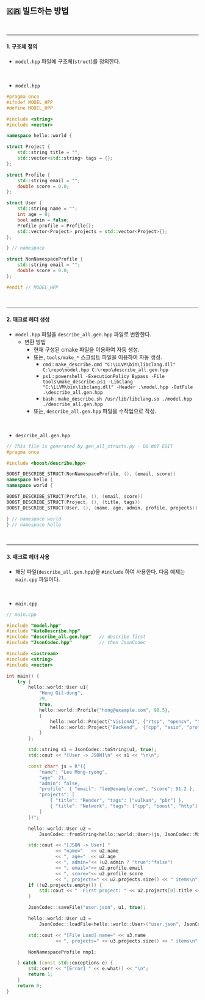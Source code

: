 ## :kr: 빌드하는 방법

<br />

---

#### 1. 구조체 정의

- `model.hpp` 파일에 구조체(`struct`)를 정의한다.

<br />

- `model.hpp`
```cpp
#pragma once
#ifndef MODEL_HPP
#define MODEL_HPP

#include <string>
#include <vector>

namespace hello::world {

struct Project {
    std::string title = "";
    std::vector<std::string> tags = {};
};

struct Profile {
    std::string email = "";
    double score = 0.0;
};

struct User {
    std::string name = "";
    int age = 0;
    bool admin = false;
    Profile profile = Profile{};
    std::vector<Project> projects = std::vector<Project>{};
};

} // namespace

struct NonNamespaceProfile {
    std::string email = "";
    double score = 0.0;
};

#endif // MODEL_HPP
```

<br />

---

#### 2. 매크로 헤더 생성

- `model.hpp` 파일을 `describe_all.gen.hpp` 파일로 변환한다.
   - 변환 방법
      - 현재 구성된 cmake 파일을 이용하여 자동 생성.
      - 또는, `tools/make_*` 스크립트 파일을 이용하여 자동 생성.
         - `cmd` : `make_describe.cmd "C:\LLVM\bin\libclang.dll" C:\repo\model.hpp C:\repo\describe_all.gen.hpp`
         - `ps1` : `powershell -ExecutionPolicy Bypass -File tools\make_describe.ps1 -LibClang "C:\LLVM\bin\libclang.dll" -Header .\model.hpp -OutFile .\describe_all.gen.hpp`
         - `bash` : `make_describe.sh /usr/lib/libclang.so ./model.hpp ./describe_all.gen.hpp`
      - 또는, `describe_all.gen.hpp` 파일을 수작업으로 작성.

<br />

- `describe_all.gen.hpp`
```cpp
// This file is generated by gen_all_structs.py - DO NOT EDIT
#pragma once

#include <boost/describe.hpp>

BOOST_DESCRIBE_STRUCT(NonNamespaceProfile, (), (email, score))
namespace hello {
namespace world {

BOOST_DESCRIBE_STRUCT(Profile, (), (email, score))
BOOST_DESCRIBE_STRUCT(Project, (), (title, tags))
BOOST_DESCRIBE_STRUCT(User, (), (name, age, admin, profile, projects))

} // namespace world
} // namespace hello
```


<br />

---

#### 3. 매크로 헤더 사용

- 해당 파일(`describe_all.gen.hpp`)을 `#include` 하여 사용한다. 다음 예제는 `main.cpp` 파일이다.

<br />

-  `main.cpp`
```cpp
// main.cpp

#include "model.hpp"
#include "AutoDescribe.hpp"
#include "describe_all.gen.hpp"   // describe first
#include "JsonCodec.hpp"          // then JsonCodec

#include <iostream>
#include <string>
#include <vector>

int main() {
    try {
        hello::world::User u1{
            "Hong Gil-dong",
            29,
            true,
            hello::world::Profile{"hong@example.com", 98.5},
            {
                hello::world::Project{"VisionAI", {"rtsp", "opencv", "tracking"}},
                hello::world::Project{"Backend",  {"cpp", "asio", "protobuf"}}
            }
        };

        std::string s1 = JsonCodec::toString(u1, true);
        std::cout << "[User -> JSON]\n" << s1 << "\n\n";

        const char* js = R"({
            "name": "Lee Mong-ryong",
            "age": 21,
            "admin": false,
            "profile": { "email": "lee@example.com", "score": 91.2 },
            "projects": [
                { "title": "Render", "tags": ["vulkan", "pbr"] },
                { "title": "Network", "tags": ["cpp", "boost", "http"] }
            ]
        })";

        hello::world::User u2 =
            JsonCodec::fromString<hello::world::User>(js, JsonCodec::MissingPolicy::Strict);

        std::cout << "[JSON -> User] "
                  << "name="   << u2.name
                  << ", age="  << u2.age
                  << ", admin="<< (u2.admin ? "true":"false")
                  << ", email="<< u2.profile.email
                  << ", score="<< u2.profile.score
                  << ", projects=" << u2.projects.size() << " items\n";
        if (!u2.projects.empty()) {
            std::cout << "  First project: " << u2.projects[0].title << "\n";
        }

        JsonCodec::saveFile("user.json", u1, true);

        hello::world::User u3 =
            JsonCodec::loadFile<hello::world::User>("user.json", JsonCodec::MissingPolicy::Lenient);

        std::cout << "[File Load] name=" << u3.name
                  << ", projects=" << u3.projects.size() << " items\n";

        NonNamespaceProfile nnp1;

    } catch (const std::exception& e) {
        std::cerr << "[Error] " << e.what() << "\n";
        return 1;
    }
    return 0;
}
```

  

